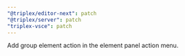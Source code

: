 ```yaml
---
"@triplex/editor-next": patch
"@triplex/server": patch
"triplex-vsce": patch
---
```


Add group element action in the element panel action menu.
